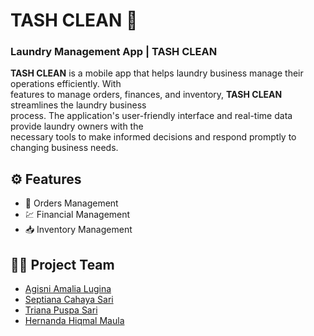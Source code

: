 # TASH CLEAN 🫧

### Laundry Management App | TASH CLEAN
  
**TASH CLEAN** is a mobile app that helps laundry business manage their operations efficiently. With  
features to manage orders, finances, and inventory, **TASH CLEAN** streamlines the laundry business  
process. The application's user-friendly interface and real-time data provide laundry owners with the  
necessary tools to make informed decisions and respond promptly to changing business needs.

## :gear: Features
- :shopping_cart: Orders Management
- :chart: Financial Management
- :inbox_tray: Inventory Management

## :technologist: Project Team
- [Agisni Amalia Lugina](https://www.linkedin.com/in/agisni-amalia-lugina/)
- [Septiana Cahaya Sari](https://www.linkedin.com/in/septiana-cahaya-sari-607935295/)
- [Triana Puspa Sari](https://www.linkedin.com/in/trianapsp/)
- [Hernanda Hiqmal Maula](https://www.linkedin.com/in/hernanda-hiqmal/)
